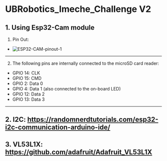# UBRobotics_Imeche_Challenge V2

## 1. Using Esp32-Cam module
1. Pin Out:
* ![ESP32-CAM-pinout-1](https://github.com/sysytwl/UBRobotics_Imeche_Challenge/assets/61526569/a11bcfe0-291e-4d84-baa4-a3f189bd8417)
---
2. The following pins are internally connected to the microSD card reader:
  - GPIO 14: CLK
  - GPIO 15: CMD
  - GPIO 2: Data 0
  - GPIO 4: Data 1 (also connected to the on-board LED)
  - GPIO 12: Data 2
  - GPIO 13: Data 3
---

## 2. I2C: https://randomnerdtutorials.com/esp32-i2c-communication-arduino-ide/

## 3. VL53L1X: https://github.com/adafruit/Adafruit_VL53L1X
